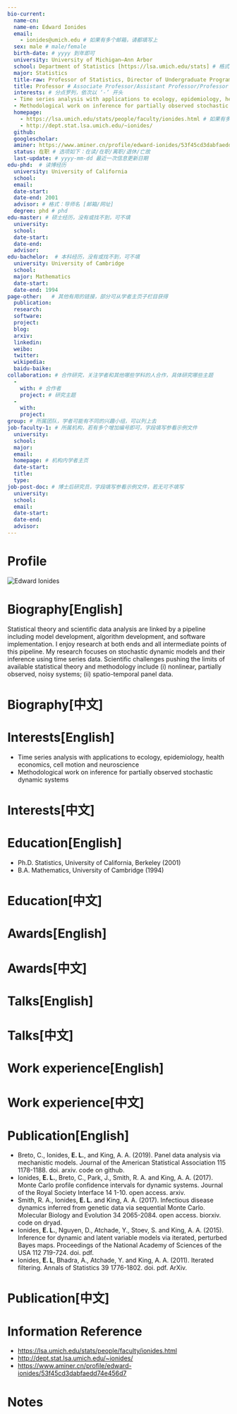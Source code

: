 ```yaml
---
bio-current:
  name-cn: 
  name-en: Edward Ionides
  email: 
    - ionides@umich.edu # 如果有多个邮箱，请都填写上
  sex: male # male/female
  birth-date: # yyyy 到年即可
  university: University of Michigan—Ann Arbor 
  school: Department of Statistics [https://lsa.umich.edu/stats] # 格式：学院名称[学院官网链接]
  major: Statistics
  title-raw: Professor of Statistics, Director of Undergraduate Programs # 主页原始字符串
  title: Professor # Associate Professor/Assistant Professor/Professor
  interests: # 分点罗列，依次以 ‘-’ 开头
  - Time series analysis with applications to ecology, epidemiology, health economics, cell motion and neuroscience
  - Methodological work on inference for partially observed stochastic dynamic systems
  homepage: 
    - https://lsa.umich.edu/stats/people/faculty/ionides.html # 如果有多个主页，请都填写上
    - http://dept.stat.lsa.umich.edu/~ionides/
  github: 
  googlescholar:  
  aminer: https://www.aminer.cn/profile/edward-ionides/53f45cd3dabfaedd74e456d7 # 从这里查找 https://www.aminer.org/search/person
  status: 在职 # 选项如下：在读/在职/离职/退休/亡故
  last-update: # yyyy-mm-dd 最近一次信息更新日期
edu-phd:  # 读博经历
  university: University of California
  school: 
  email: 
  date-start: 
  date-end: 2001
  advisor: # 格式：导师名 [邮箱/网址]
  degree: phd # phd
edu-master: # 硕士经历，没有或找不到，可不填
  university: 
  school: 
  date-start: 
  date-end: 
  advisor:
edu-bachelor:  # 本科经历，没有或找不到，可不填
  university: University of Cambridge
  school: 
  major: Mathematics
  date-start: 
  date-end: 1994
page-other:   # 其他有用的链接，部分可从学者主页子栏目获得
  publication: 
  research: 
  software: 
  project: 
  blog: 
  arxiv: 
  linkedin: 
  weibo:
  twitter:
  wikipedia:
  baidu-baike:
collaboration: # 合作研究，关注学者和其他哪些学科的人合作，具体研究哪些主题
  - 
    with: # 合作者
    project: # 研究主题
  - 
    with: 
    project: 
group: # 所属团队，学者可能有不同的兴趣小组，可以列上去
job-faculty-1: # 所属机构，若有多个增加编号即可，字段填写参看示例文件
  university: 
  school: 
  major: 
  email: 
  homepage: # 机构内学者主页
  date-start: 
  title: 
  type: 
job-post-doc: # 博士后研究员，字段填写参看示例文件，若无可不填写
  university: 
  school: 
  email: 
  date-start: 
  date-end: 
  advisor: 
---
```


# Profile

![Edward Ionides](https://lsa.umich.edu/content/michigan-lsa/stats/en/people/faculty/ionides/jcr:content/profileImage.transform/profile_square/image.jpg)

# Biography[English]

Statistical theory and scientific data analysis are linked by a pipeline including model development, algorithm development, and software implementation. I enjoy research at both ends and all intermediate points of this pipeline. My research focuses on stochastic dynamic models and their inference using time series data. Scientific challenges pushing the limits of available statistical theory and methodology include (i) nonlinear, partially observed, noisy systems; (ii) spatio-temporal panel data.

# Biography[中文]

# Interests[English]

  - Time series analysis with applications to ecology, epidemiology, health economics, cell motion and neuroscience
  - Methodological work on inference for partially observed stochastic dynamic systems

# Interests[中文]

# Education[English]

- Ph.D. Statistics, University of California, Berkeley (2001)
- B.A. Mathematics, University of Cambridge (1994)

# Education[中文]

# Awards[English]

# Awards[中文]

# Talks[English]

# Talks[中文]

# Work experience[English]

# Work experience[中文]

# Publication[English]

- Breto, C., Ionides, **E. L.**, and King, A. A. (2019). Panel data analysis via mechanistic models. Journal of the American Statistical Association 115 1178-1188. doi. arxiv. code on github.
- Ionides, **E. L.**, Breto, C., Park, J., Smith, R. A. and King, A. A. (2017). Monte Carlo profile confidence intervals for dynamic systems. Journal of the Royal Society Interface 14 1-10. open access. arxiv.
- Smith, R. A., Ionides, **E. L.** and King, A. A. (2017). Infectious disease dynamics inferred from genetic data via sequential Monte Carlo. Molecular Biology and Evolution 34 2065-2084. open access. biorxiv. code on dryad.
- Ionides, **E. L.**, Nguyen, D., Atchade, Y., Stoev, S. and King, A. A. (2015). Inference for dynamic and latent variable models via iterated, perturbed Bayes maps. Proceedings of the National Academy of Sciences of the USA 112 719-724. doi. pdf.
- Ionides, **E. L**, Bhadra, A., Atchade, Y. and King, A. A. (2011). Iterated filtering. Annals of Statistics 39 1776-1802. doi. pdf. ArXiv.

# Publication[中文]

# Information Reference

  - https://lsa.umich.edu/stats/people/faculty/ionides.html
  - http://dept.stat.lsa.umich.edu/~ionides/
  - https://www.aminer.cn/profile/edward-ionides/53f45cd3dabfaedd74e456d7

# Notes